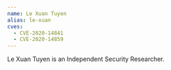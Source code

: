 ```yaml
---
name: Le Xuan Tuyen
alias: le-xuan
cves:
  - CVE-2020-14841
  - CVE-2020-14859
---
```

Le Xuan Tuyen is an Independent Security Researcher.